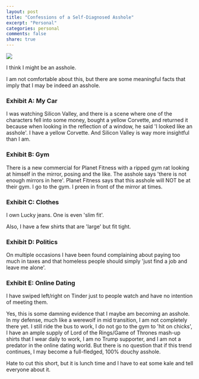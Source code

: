 ```yaml
---
layout: post
title: "Confessions of a Self-Diagnosed Asshole"
excerpt: "Personal"
categories: personal
comments: false
share: true
---
```



![](https://2b9sqw2iiqxr36ntqa1exnal-wpengine.netdna-ssl.com/wp-content/uploads/2017/03/being-an-asshole-is-all-part-of-my-manly-essence.jpg)




I think I might be an asshole.




I am not comfortable about this, but there are some meaningful facts that imply that I may be indeed an asshole.


### Exhibit A: My Car


I was watching Silicon Valley, and there is a scene where one of the characters fell into some money, bought a yellow Corvette, and returned it because when looking in the reflection of a window, he said 'I looked like an asshole'. I have a yellow Corvette. And Silicon Valley is way more insightful than I am. 


### Exhibit B: Gym

There is a new commercial for Planet Fitness with a ripped gym rat looking at himself in the mirror, posing and the like. The asshole says 'there is not enough mirrors in here'. Planet Fitness says that this asshole will NOT be at their gym. I go to the gym. I preen in front of the mirror at times. 


### Exhibit C: Clothes


I own Lucky jeans. One is even 'slim fit'.

Also, I have a few shirts that are 'large' but fit tight.


### Exhibit D: Politics

On multiple occasions I have been found complaining about paying too much in taxes and that homeless people should simply 'just find a job and leave me alone'.


### Exhibit E: Online Dating

I have swiped left/right on Tinder just to people watch and have no intention of meeting them.




Yes, this is some damning evidence that I maybe am becoming an asshole. In my defense, much like a werewolf in mid transition, I am not completely there yet. I still ride the bus to work, I do not go to the gym to 'hit on chicks', I have an ample supply of Lord of the Rings/Game of Thrones mash-up shirts that I wear daily to work, I am no Trump supporter, and I am not a predator in the online dating world. But there is no question that if this trend continues, I may become a full-fledged, 100% douchy asshole.


Hate to cut this short, but it is lunch time and I have to eat some kale and tell everyone about it.







